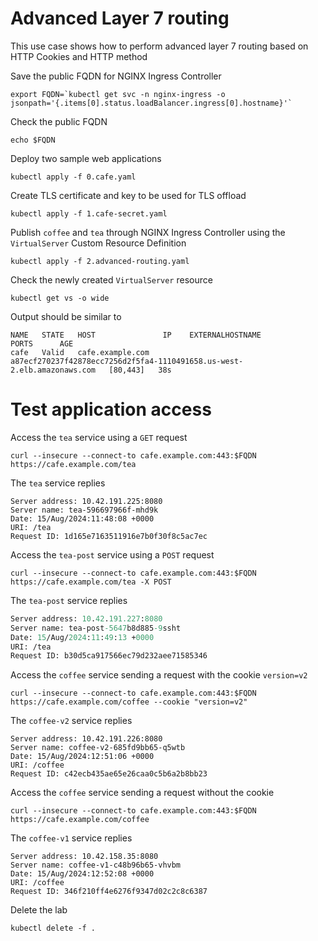 # Advanced Layer 7 routing

This use case shows how to perform advanced layer 7 routing based on HTTP Cookies and HTTP method

Save the public FQDN for NGINX Ingress Controller
```code
export FQDN=`kubectl get svc -n nginx-ingress -o jsonpath='{.items[0].status.loadBalancer.ingress[0].hostname}'`
```

Check the public FQDN
```code
echo $FQDN
```

Deploy two sample web applications
```code
kubectl apply -f 0.cafe.yaml
```

Create TLS certificate and key to be used for TLS offload
```code
kubectl apply -f 1.cafe-secret.yaml
```

Publish `coffee` and `tea` through NGINX Ingress Controller using the `VirtualServer` Custom Resource Definition
```code
kubectl apply -f 2.advanced-routing.yaml
```

Check the newly created `VirtualServer` resource
```code
kubectl get vs -o wide
```

Output should be similar to
```code
NAME   STATE   HOST               IP    EXTERNALHOSTNAME                                                          PORTS      AGE
cafe   Valid   cafe.example.com         a87ecf270237f42878ecc7256d2f5fa4-1110491658.us-west-2.elb.amazonaws.com   [80,443]   38s
```

# Test application access

Access the `tea` service using a `GET` request
```code
curl --insecure --connect-to cafe.example.com:443:$FQDN https://cafe.example.com/tea
```

The `tea` service replies
```
Server address: 10.42.191.225:8080
Server name: tea-596697966f-mhd9k
Date: 15/Aug/2024:11:48:08 +0000
URI: /tea
Request ID: 1d165e7163511916e7b0f30f8c5ac7ec
```

Access the `tea-post` service using a `POST` request
```code
curl --insecure --connect-to cafe.example.com:443:$FQDN https://cafe.example.com/tea -X POST
```

The `tea-post` service replies
```e
Server address: 10.42.191.227:8080
Server name: tea-post-5647b8d885-9ssht
Date: 15/Aug/2024:11:49:13 +0000
URI: /tea
Request ID: b30d5ca917566ec79d232aee71585346
```

Access the `coffee` service sending a request with the cookie `version=v2`
```code
curl --insecure --connect-to cafe.example.com:443:$FQDN https://cafe.example.com/coffee --cookie "version=v2"
```

The `coffee-v2` service replies
```
Server address: 10.42.191.226:8080
Server name: coffee-v2-685fd9bb65-q5wtb
Date: 15/Aug/2024:12:51:06 +0000
URI: /coffee
Request ID: c42ecb435ae65e26caa0c5b6a2b8bb23
```

Access the `coffee` service sending a request without the cookie
```code
curl --insecure --connect-to cafe.example.com:443:$FQDN https://cafe.example.com/coffee
```

The `coffee-v1` service replies
```
Server address: 10.42.158.35:8080
Server name: coffee-v1-c48b96b65-vhvbm
Date: 15/Aug/2024:12:52:08 +0000
URI: /coffee
Request ID: 346f210ff4e6276f9347d02c2c8c6387
```

Delete the lab

```code
kubectl delete -f .
```
